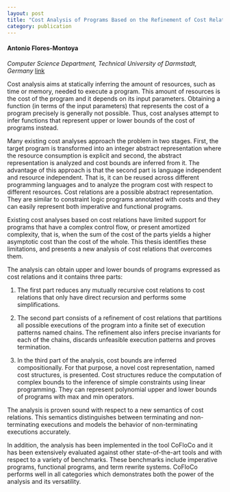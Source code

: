 ```yaml
---
layout: post
title: "Cost Analysis of Programs Based on the Refinement of Cost Relations"
category: publication
---
```

#### Antonio Flores-Montoya
*Computer Science Department, Technical University of Darmstadt, Germany*  [link](http://tuprints.ulb.tu-darmstadt.de/6746/)

Cost analysis aims at statically inferring the amount of resources, such as time or memory, needed to execute a program. This amount of resources is the cost of the program and it depends on its input parameters. Obtaining a function (in terms of the input parameters) that represents the cost of a program precisely is generally not possible. Thus, cost analyses attempt to infer functions that represent upper or lower bounds of the cost of programs instead.

Many existing cost analyses approach the problem in two stages. First, the target program is transformed into an integer abstract representation where the resource consumption is explicit and second, the abstract representation is analyzed and cost bounds are inferred from it. The advantage of this approach is that the second part is language independent and resource independent. That is, it can be reused across different programming languages and to analyze the program cost with respect to different resources. Cost relations are a possible abstract representation. They are similar to constraint logic programs annotated with costs and they can easily represent both imperative and functional programs.

Existing cost analyses based on cost relations have limited support for programs that have a complex control flow, or present amortized complexity, that is, when the sum of the cost of the parts yields a higher asymptotic cost than the cost of the whole. This thesis identifies these limitations, and presents a new analysis of cost relations that overcomes them.

The analysis can obtain upper and lower bounds of programs expressed as cost relations and it contains three parts:

1. The first part reduces any mutually recursive cost relations to cost relations that only have direct recursion and performs some simplifications.

2. The second part consists of a refinement of cost relations that partitions all possible executions of the program into a finite set of execution patterns named chains. The refinement also infers precise invariants for each of the chains, discards unfeasible execution patterns and proves termination.

3. In the third part of the analysis, cost bounds are inferred compositionally. For that purpose, a novel cost representation, named cost structures, is presented. Cost structures reduce the computation of complex bounds to the inference of simple constraints using linear programming. They can represent polynomial upper and lower bounds of programs with max and min operators.

The analysis is proven sound with respect to a new semantics of cost relations. This semantics distinguishes between terminating and non-terminating executions and models the behavior of non-terminating executions accurately.

In addition, the analysis has been implemented in the tool CoFloCo and it has been extensively evaluated against other state-of-the-art tools and with respect to a variety of benchmarks. These benchmarks include imperative programs, functional programs, and term rewrite systems. CoFloCo performs well in all categories which demonstrates both the power of the analysis and its versatility.